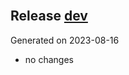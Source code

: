 
<br/>

## Release [dev](https://github.com/pxLi/spark-rapids-tools/tree/dev)
Generated on 2023-08-16
- no changes